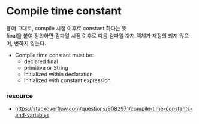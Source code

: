 # Compile time constant

용어 그대로, compile 시점 이후로 constant 하다는 뜻<br>
final을 붙여 정의하면 컴파일 시점 이후로 다음 컴파일 까지 객체가 재정의 되지 않으며, 변하지 않는다.

- Compile time constant must be:
    - declared final
    - primitive or String
    - initialized within declaration
    - initialized with constant expression


### resource

- https://stackoverflow.com/questions/9082971/compile-time-constants-and-variables